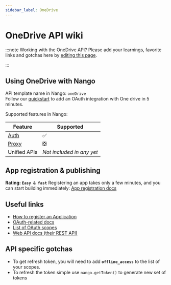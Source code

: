 ```yaml
---
sidebar_label: OneDrive
---
```


# OneDrive API wiki

:::note Working with the OneDrive API?
Please add your learnings, favorite links and gotchas here by [editing this page](https://github.com/nangohq/nango/tree/master/docs/docs/providers/one-drive.md).

:::

## Using OneDrive with Nango

API template name in Nango: `oneDrive`  
Follow our [quickstart](../quickstart.md) to add an OAuth integration with One drive in 5 minutes.

Supported features in Nango:

| Feature                            | Supported                 |
| ---------------------------------- | ------------------------- |
| [Auth](/nango-auth/core-concepts)  | ✅                        |
| [Proxy](/nango-unified-apis/proxy) | ❎                        |
| Unified APIs                       | _Not included in any yet_ |

## App registration & publishing

**Rating: `Easy & fast`**
Registering an app takes only a few minutes, and you can start building immediately: [App registration docs](https://learn.microsoft.com/en-us/onedrive/developer/rest-api/getting-started/graph-oauth?view=odsp-graph-online#register-your-app)

## Useful links

-   [How to register an Application](https://learn.microsoft.com/en-us/onedrive/developer/rest-api/getting-started/graph-oauth?view=odsp-graph-online#register-your-app)
-   [OAuth-related docs](https://learn.microsoft.com/en-us/onedrive/developer/rest-api/getting-started/authentication?view=odsp-graph-online)
-   [List of OAuth scopes](https://learn.microsoft.com/en-us/onedrive/developer/rest-api/getting-started/graph-oauth?view=odsp-graph-online#authentication-scopes)
-   [Web API docs (their REST API)](https://learn.microsoft.com/en-us/onedrive/developer/rest-api/?view=odsp-graph-online)

## API specific gotchas

-   To get refresh token, you will need to add **`offline_access`** to the list of your scopes.
-   To refresh the token simple use `nango.getToken()` to generate new set of tokens
